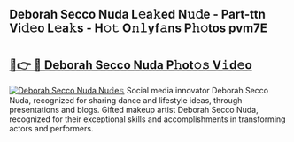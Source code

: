 ## Deborah Secco Nuda L𝚎a𝚔ed N𝚞𝚍e - Part-ttn Vi𝚍𝚎o L𝚎a𝚔s - H𝚘𝚝 O𝚗𝚕yf𝚊ns P𝚑𝚘tos pvm7E

# <h2><a href="http://kf5vx2q.oniu.top/?m=Deborah+Secco+Nuda">🔗👉 🔴 Deborah Secco Nuda P𝚑ot𝚘𝚜 V𝚒d𝚎o</a></h2>

[![Deborah Secco Nuda Nu𝚍e𝚜](https://i.imgur.com/0qMVB7G.gif)](http://kf5vx2q.oniu.top/?m=Deborah+Secco+Nuda)
Social media innovator Deborah Secco Nuda, recognized for sharing dance and lifestyle ideas, through presentations and blogs. Gifted makeup artist Deborah Secco Nuda, recognized for their exceptional skills and accomplishments in transforming actors and performers.  
